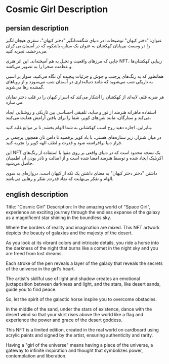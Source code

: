 # Cosmic Girl Description

## persian description

عنوان: "دختر کیهان"
توضیحات: در دنیای شگفت‌انگیز "دختر کیهان"، سفری هیجان‌انگیز را در وسعت بی‌پایان کهکشان به عنوان یک ستاره باشکوه که در آسمان بی کران می‌درخشد، تجربه کنید.

 جایی که مرزهای واقعیت و تخیل به هم آمیخته‌اند. این اثر هنری NFT، زیبایی کهکشان‌ها و عظمت صحرا را به تصویر می‌کشد.

 همانطور که به رنگ‌های پرجنب و جوش و جزئیات پیچیده آن نگاه می‌کنید، سوار بر اسبی به تاریکی شب می‌شوید که مانند دنباله‌داری در آسمان شب می‌سوزد و از رویاهای گمشده رها می‌شوید.

 هر ضربه قلم، لایه‌ای از کهکشان را آشکار می‌کند که اسرار کیهان را در قلب دختر نمایان می سازد.

 استفاده ماهرانه هنرمند از نور و سایه، تلفیقی احساسی بین تاریکی و روشنایی ایجاد می‌کند و ستارگان، مانند شن‌های کویر، شما را برای یافتن آرامش هدایت می‌کنند.

 بنابراین، اجازه دهید روح اسب کهکشانی به شما الهام بخشد, تا بر موانع غلبه کنید.

 در میان شنزار، زیر ستاره‌های هستی، با باد کویر برقصید تا دامن تان همچون پرچمی بر فراز دنیا برافراشته شود و قدرت و لطف الهه کویر را تجربه کنید.

 این NFT یک نسخه محدود است که در دنیای واقعی بر روی مقوا  با استفاده از رنگ‌های اکریلیک ایجاد شده و توسط هنرمند امضا شده است و از اصالت و نادر بودن آن اطمینان حاصل می‌شود.

 داشتن  "دختر دختر کیهان" به معنای داشتن یک تکه از کیهان است، دروازه‌ای به سوی الهام و تفکر بی‌نهایت که نماد قدرت, تفکر و رهایی می‌باشد.

## english description

Title: "Cosmic Girl"
Description: In the amazing world of "Space Girl", experience an exciting journey through the endless expanse of the galaxy as a magnificent star shining in the boundless sky.

  Where the borders of reality and imagination are mixed. This NFT artwork depicts the beauty of galaxies and the majesty of the desert.

  As you look at its vibrant colors and intricate details, you ride a horse into the darkness of the night that burns like a comet in the night sky and you are freed from lost dreams.

  Each stroke of the pen reveals a layer of the galaxy that reveals the secrets of the universe in the girl's heart.

  The artist's skillful use of light and shadow creates an emotional juxtaposition between darkness and light, and the stars, like desert sands, guide you to find peace.

  So, let the spirit of the galactic horse inspire you to overcome obstacles.

  In the middle of the sand, under the stars of existence, dance with the desert wind so that your skirt rises above the world like a flag and experience the power and grace of the desert goddess.

  This NFT is a limited edition, created in the real world on cardboard using acrylic paints and signed by the artist, ensuring authenticity and rarity.

  Having a "girl of the universe" means having a piece of the universe, a gateway to infinite inspiration and thought that symbolizes power, contemplation and liberation.
